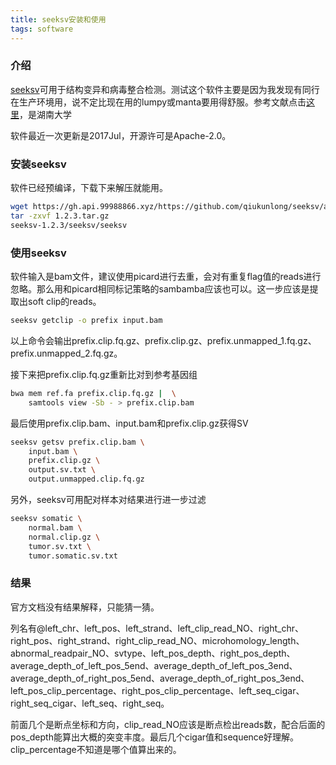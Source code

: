 ```yaml
---
title: seeksv安装和使用
tags: software
---
```


### 介绍

[seeksv](https://github.com/qiukunlong/seeksv)可用于结构变异和病毒整合检测。测试这个软件主要是因为我发现有同行在生产环境用，说不定比现在用的lumpy或manta要用得舒服。参考文献点击[这里](https://academic.oup.com/bioinformatics/article-abstract/33/2/184/2525700/Seeksv-an-accurate-tool-for-somatic-structural)，是湖南大学

软件最近一次更新是2017Jul，开源许可是Apache-2.0。

### 安装seeksv

软件已经预编译，下载下来解压就能用。
```bash
wget https://gh.api.99988866.xyz/https://github.com/qiukunlong/seeksv/archive/refs/tags/1.2.3.tar.gz
tar -zxvf 1.2.3.tar.gz
seeksv-1.2.3/seeksv/seeksv
```

### 使用seeksv

软件输入是bam文件，建议使用picard进行去重，会对有重复flag值的reads进行忽略。那么用和picard相同标记策略的sambamba应该也可以。这一步应该是提取出soft clip的reads。

```bash
seeksv getclip -o prefix input.bam
```

以上命令会输出prefix.clip.fq.gz、prefix.clip.gz、prefix.unmapped_1.fq.gz、prefix.unmapped_2.fq.gz。

接下来把prefix.clip.fq.gz重新比对到参考基因组
```bash
bwa mem ref.fa prefix.clip.fq.gz |	\
	samtools view -Sb - > prefix.clip.bam
```

最后使用prefix.clip.bam、input.bam和prefix.clip.gz获得SV
```bash
seeksv getsv prefix.clip.bam \
	input.bam \
	prefix.clip.gz \
	output.sv.txt \
	output.unmapped.clip.fq.gz
```

另外，seeksv可用配对样本对结果进行进一步过滤
```bash
seeksv somatic \
	normal.bam \
	normal.clip.gz \
	tumor.sv.txt \
	tumor.somatic.sv.txt
```

### 结果

官方文档没有结果解释，只能猜一猜。

列名有@left_chr、left_pos、left_strand、left_clip_read_NO、right_chr、right_pos、right_strand、right_clip_read_NO、microhomology_length、abnormal_readpair_NO、svtype、left_pos_depth、right_pos_depth、average_depth_of_left_pos_5end、average_depth_of_left_pos_3end、average_depth_of_right_pos_5end、average_depth_of_right_pos_3end、left_pos_clip_percentage、right_pos_clip_percentage、left_seq_cigar、right_seq_cigar、left_seq、right_seq。

前面几个是断点坐标和方向，clip_read_NO应该是断点检出reads数，配合后面的pos_depth能算出大概的突变丰度。最后几个cigar值和sequence好理解。clip_percentage不知道是哪个值算出来的。

